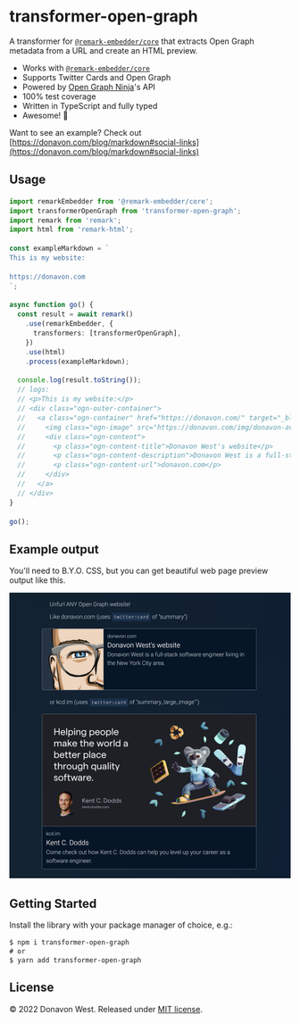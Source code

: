 # transformer-open-graph

A transformer for [`@remark-embedder/core`](https://github.com/remark-embedder/core) that extracts Open Graph metadata from a URL and create an HTML preview.

- Works with [`@remark-embedder/core`](https://github.com/remark-embedder/core)
- Supports Twitter Cards and Open Graph
- Powered by [Open Graph Ninja](https://opengraph.ninja/)'s API
- 100% test coverage
- Written in TypeScript and fully typed
- Awesome! 🎉

Want to see an example? Check out [https://donavon.com/blog/markdown#social-links](https://donavon.com/blog/markdown#social-links)

## Usage

```ts
import remarkEmbedder from '@remark-embedder/core';
import transformerOpenGraph from 'transformer-open-graph';
import remark from 'remark';
import html from 'remark-html';

const exampleMarkdown = `
This is my website:

https://donavon.com
`;

async function go() {
  const result = await remark()
    .use(remarkEmbedder, {
      transformers: [transformerOpenGraph],
    })
    .use(html)
    .process(exampleMarkdown);

  console.log(result.toString());
  // logs:
  // <p>This is my website:</p>
  // <div class="ogn-outer-container">
  //   <a class="ogn-container" href="https://donavon.com/" target="_blank" rel="noopener noreferrer" data-twitter-card="summary">
  //     <img class="ogn-image" src="https://donavon.com/img/donavon-avatar.jpeg" alt="Donavon West's website">
  //     <div class="ogn-content">
  //       <p class="ogn-content-title">Donavon West's website</p>
  //       <p class="ogn-content-description">Donavon West is a full-stack software engineer living in the New York City area.</p>
  //       <p class="ogn-content-url">donavon.com</p>
  //     </div>
  //   </a>
  // </div>
}

go();
```

## Example output

You'll need to B.Y.O. CSS, but you can get beautiful web page preview output like this.

![sample screen](./docs/example.jpeg?raw=true)

## Getting Started

Install the library with your package manager of choice, e.g.:

```
$ npm i transformer-open-graph
# or
$ yarn add transformer-open-graph
```

## License

&copy; 2022 Donavon West. Released under [MIT license](./LICENSE).
